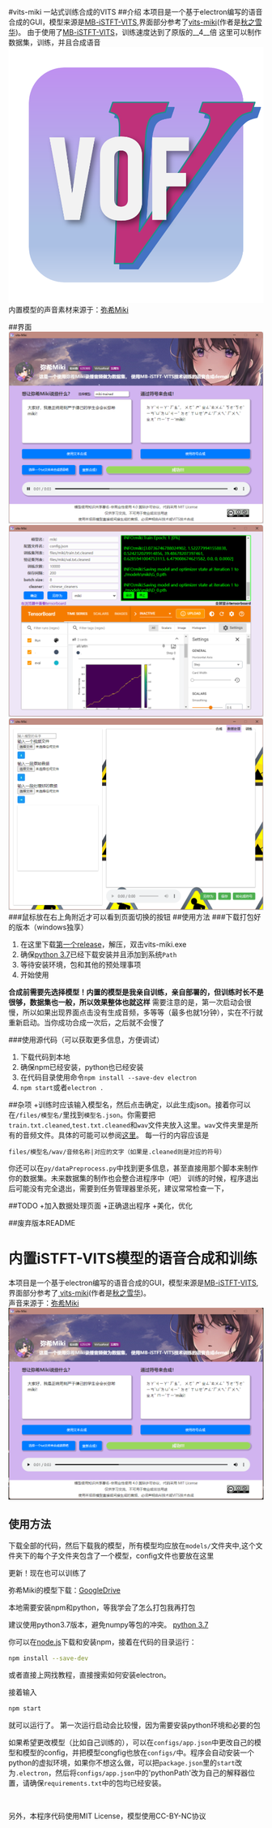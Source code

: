 #vits-miki 一站式训练合成的VITS
##介绍
本项目是一个基于electron编写的语音合成的GUI，模型来源是[MB-iSTFT-VITS](https://github.com/MasayaKawamura/MB-iSTFT-VITS/),界面部分参考了[vits-miki](https://huggingface.co/spaces/tumuyan/vits-miki)(作者是[秋之雪华](https://space.bilibili.com/80299))。
由于使用了[MB-iSTFT-VITS](https://github.com/MasayaKawamura/MB-iSTFT-VITS/)，训练速度达到了原版的__4__倍
这里可以制作数据集，训练，并且合成语音
![logo](/img/logo.png)
<br>
内置模型的声音素材来源于：[弥希Miki](https://space.bilibili.com/477317922)

##界面
![界面](/img/synthesize.png)
![界面](/img/train.png)
![界面](/img/dataPreprocess.png)
###鼠标放在右上角附近才可以看到页面切换的按钮
##使用方法
###下载打包好的版本（windows独享）
1. 在这里下载[第一个release](https://github.com/Skvosis/vitsMiki-app/releases/tag/v1.0.1)，解压，双击vits-miki.exe
2. 确保[python 3.7](https://www.python.org/downloads/release/python-379/)已经下载安装并且添加到系统`Path`
3. 等待安装环境，包和其他的预处理事项
4. 开始使用

__合成前需要先选择模型！内置的模型是我亲自训练，亲自部署的，但训练时长不是很够，数据集也一般，所以效果整体也就这样__
需要注意的是，第一次启动会很慢，所以如果出现界面点击没有生成音频，多等等（最多也就1分钟），实在不行就重新启动。当你成功合成一次后，之后就不会慢了

###使用源代码（可以获取更多信息，方便调试）
1. 下载代码到本地
2. 确保npm已经安装，python也已经安装
3. 在代码目录使用命令`npm install --save-dev electron`
4. `npm start`或者`electron .`

##杂项
+训练时应该输入模型名，然后点击确定，以此生成json。接着你可以在`/files/模型名/`里找到`模型名.json`。你需要把`train.txt.cleaned`,`test.txt.cleaned`和`wav`文件夹放入这里。`wav`文件夹里是所有的音频文件。具体的可能可以参阅[这里](https://www.bilibili.com/read/cv17826415?from=articleDetail)。
每一行的内容应该是
```
files/模型名/wav/音频名称|对应的文字（如果是.cleaned则是对应的符号）
```
你还可以在`py/dataPreprocess.py`中找到更多信息，甚至直接用那个脚本来制作你的数据集。未来数据集的制作也会整合进程序中（吧）
训练的时候，程序退出后可能没有完全退出，需要到任务管理器里杀死，建议常常检查一下，

##TODO
+加入数据处理页面
+正确退出程序
+美化，优化

##废弃版本README
# 内置iSTFT-VITS模型的语音合成和训练

本项目是一个基于electron编写的语音合成的GUI，模型来源是[MB-iSTFT-VITS](https://github.com/MasayaKawamura/MB-iSTFT-VITS/),界面部分参考了[
vits-miki](https://huggingface.co/spaces/tumuyan/vits-miki)(作者是[秋之雪华](https://space.bilibili.com/80299))。
<br>
声音来源于：[弥希Miki](https://space.bilibili.com/477317922)
![界面](/img/app.png)

## 使用方法

下载全部的代码，然后下载我的模型，所有模型均应放在`models/`文件夹中,这个文件夹下的每个子文件夹包含了一个模型，config文件也要放在这里

更新！现在也可以训练了

弥希Miki的模型下载：[GoogleDrive](https://drive.google.com/file/d/1JJ0D5h4n9laCNS_EaRqW-5W3YeRec1kv/view?usp=share_link)

本地需要安装npm和python，等我学会了怎么打包我再打包

建议使用python3.7版本，避免numpy等包的冲突。
[python 3.7](https://www.python.org/downloads/release/python-379/)

你可以在[node.js](https://nodejs.org/zh-cn)下载和安装npm，接着在代码的目录运行：

```sh
npm install --save-dev
```

或者直接上网找教程，直接搜索如何安装electron。

接着输入

```sh
npm start
```

就可以运行了。
第一次运行启动会比较慢，因为需要安装python环境和必要的包



如果希望更改模型（比如自己训练的），可以在`configs/app.json`中更改自己的模型和模型的config，并把模型congfig也放在`configs/`中。程序会自动安装一个python的虚拟环境，如果你不想这么做，可以把`package.json`里的`start`改为`.electron`，然后将`configs/app.json`中的'pythonPath'改为自己的解释器位置，请确保`requirements.txt`中的包均已经安装。

<br>

另外，本程序代码使用MIT License，模型使用CC-BY-NC协议

